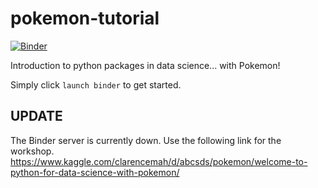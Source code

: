 # pokemon-tutorial
[![Binder](http://mybinder.org/badge.svg)](http://mybinder.org:/repo/ckmah/pokemon-tutorial)

Introduction to python packages in data science... with Pokemon!

Simply click `launch binder` to get started.

## UPDATE
The Binder server is currently down. Use the following link for the workshop.
https://www.kaggle.com/clarencemah/d/abcsds/pokemon/welcome-to-python-for-data-science-with-pokemon/

